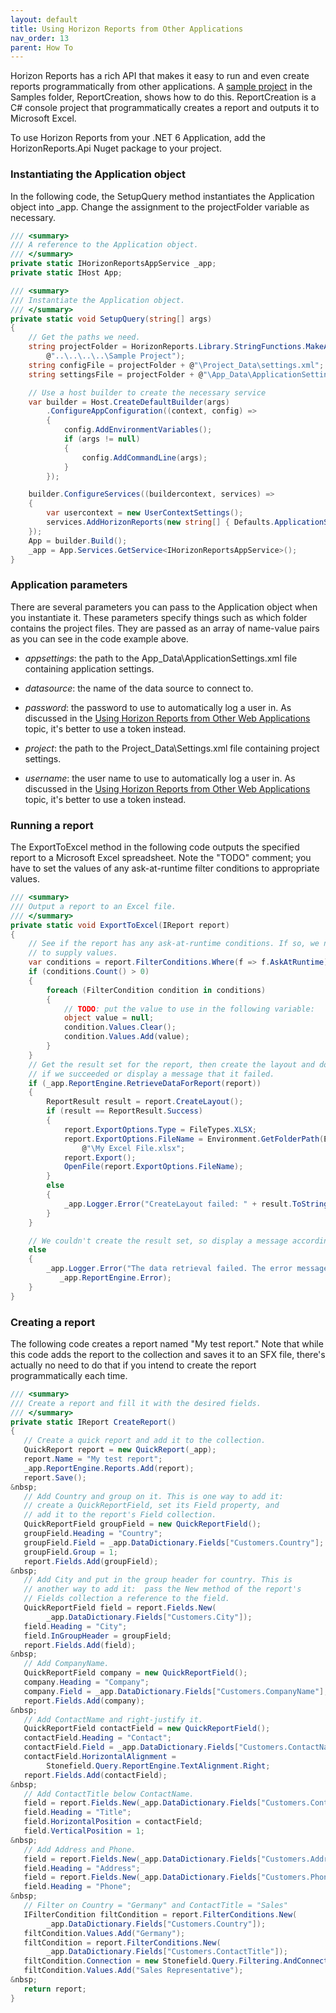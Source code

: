 ```yaml
---
layout: default
title: Using Horizon Reports from Other Applications
nav_order: 13
parent: How To
---
```


Horizon Reports has a rich API that makes it easy to run and even create reports programmatically from other applications. A [sample project](vfps://Topic/_41X10E979) in the Samples folder, ReportCreation, shows how to do this. ReportCreation is a C# console project that programmatically creates a report and outputs it to Microsoft Excel. 

To use Horizon Reports from your .NET 6 Application, add the HorizonReports.Api Nuget package to your project.

### Instantiating the Application object
In the following code, the SetupQuery method instantiates the Application object into _app. Change the assignment to the projectFolder variable as necessary.

```csharp
/// <summary>
/// A reference to the Application object.
/// </summary>
private static IHorizonReportsAppService _app;
private static IHost App;

/// <summary>
/// Instantiate the Application object.
/// </summary>
private static void SetupQuery(string[] args)
{
    // Get the paths we need.
    string projectFolder = HorizonReports.Library.StringFunctions.MakeAbsolutePath(Directory.GetCurrentDirectory(),
        @"..\..\..\..\Sample Project");
    string configFile = projectFolder + @"\Project_Data\settings.xml";
    string settingsFile = projectFolder + @"\App_Data\ApplicationSettings.xml";

    // Use a host builder to create the necessary service
    var builder = Host.CreateDefaultBuilder(args)
        .ConfigureAppConfiguration((context, config) =>
        {
            config.AddEnvironmentVariables();
            if (args != null)
            {
                config.AddCommandLine(args);
            }
        });

    builder.ConfigureServices((buildercontext, services) =>
    {
        var usercontext = new UserContextSettings();
        services.AddHorizonReports(new string[] { Defaults.ApplicationSettingsParameter + "=" + settingsFile, Defaults.ProjectParameter + "=" + configFile }, usercontext);
    });
    App = builder.Build();
    _app = App.Services.GetService<IHorizonReportsAppService>();
}
```

### Application parameters
There are several parameters you can pass to the Application object when you instantiate it. These parameters specify things such as which folder contains the project files. They are passed as an array of name-value pairs as you can see in the code example above.

* *appsettings*: the path to the App_Data\ApplicationSettings.xml file containing application settings.

* *datasource*: the name of the data source to connect to.

* *password*: the password to use to automatically log a user in. As discussed in the [Using Horizon Reports from Other Web Applications](vfps://Topic/_4760O91DL) topic, it's better to use a token instead.

* *project*: the path to the Project_Data\Settings.xml file containing project settings.

* *username*: the user name to use to automatically log a user in. As discussed in the [Using Horizon Reports from Other Web Applications](vfps://Topic/_4760O91DL) topic, it's better to use a token instead.

### Running a report
The ExportToExcel method in the following code outputs the specified report to a Microsoft Excel spreadsheet. Note the "TODO" comment; you have to set the values of any ask-at-runtime filter conditions to appropriate values.

```csharp
/// <summary>
/// Output a report to an Excel file.
/// </summary>
private static void ExportToExcel(IReport report)
{
    // See if the report has any ask-at-runtime conditions. If so, we need
    // to supply values.
    var conditions = report.FilterConditions.Where(f => f.AskAtRuntime);
    if (conditions.Count() > 0)
    {
        foreach (FilterCondition condition in conditions)
        {
            // TODO: put the value to use in the following variable:
            object value = null;
            condition.Values.Clear();
            condition.Values.Add(value);
        }
    }
    // Get the result set for the report, then create the layout and do the export
    // if we succeeded or display a message that it failed.
    if (_app.ReportEngine.RetrieveDataForReport(report))
    {
        ReportResult result = report.CreateLayout();
        if (result == ReportResult.Success)
        {
            report.ExportOptions.Type = FileTypes.XLSX;
            report.ExportOptions.FileName = Environment.GetFolderPath(Environment.SpecialFolder.DesktopDirectory) +
                @"\My Excel File.xlsx";
            report.Export();
            OpenFile(report.ExportOptions.FileName);
        }
        else
        {
            _app.Logger.Error("CreateLayout failed: " + result.ToString());
        }
    }

    // We couldn't create the result set, so display a message accordingly.
    else
    {
        _app.Logger.Error("The data retrieval failed. The error message is:\n\n" +
           _app.ReportEngine.Error);
    }
}
```

### Creating a report
The following code creates a report named "My test report." Note that while this code adds the report to the collection and saves it to an SFX file, there's actually no need to do that if you intend to create the report programmatically each time.

```csharp
/// <summary>
/// Create a report and fill it with the desired fields.
/// </summary>
private static IReport CreateReport()
{
   // Create a quick report and add it to the collection.
   QuickReport report = new QuickReport(_app);
   report.Name = "My test report";
   _app.ReportEngine.Reports.Add(report);
   report.Save();
&nbsp;
   // Add Country and group on it. This is one way to add it:
   // create a QuickReportField, set its Field property, and
   // add it to the report's Field collection.
   QuickReportField groupField = new QuickReportField();
   groupField.Heading = "Country";
   groupField.Field = _app.DataDictionary.Fields["Customers.Country"];
   groupField.Group = 1;
   report.Fields.Add(groupField);
&nbsp;
   // Add City and put in the group header for country. This is
   // another way to add it:  pass the New method of the report's
   // Fields collection a reference to the field.
   QuickReportField field = report.Fields.New(
        _app.DataDictionary.Fields["Customers.City"]);
   field.Heading = "City";
   field.InGroupHeader = groupField;
   report.Fields.Add(field);
&nbsp;
   // Add CompanyName.
   QuickReportField company = new QuickReportField();
   company.Heading = "Company";
   company.Field = _app.DataDictionary.Fields["Customers.CompanyName"];
   report.Fields.Add(company);
&nbsp;
   // Add ContactName and right-justify it.
   QuickReportField contactField = new QuickReportField();
   contactField.Heading = "Contact";
   contactField.Field = _app.DataDictionary.Fields["Customers.ContactName"];
   contactField.HorizontalAlignment =
        Stonefield.Query.ReportEngine.TextAlignment.Right;
   report.Fields.Add(contactField);
&nbsp;
   // Add ContactTitle below ContactName.
   field = report.Fields.New(_app.DataDictionary.Fields["Customers.ContactTitle"]);
   field.Heading = "Title";
   field.HorizontalPosition = contactField;
   field.VerticalPosition = 1;
&nbsp;
   // Add Address and Phone.
   field = report.Fields.New(_app.DataDictionary.Fields["Customers.Address"]);
   field.Heading = "Address";
   field = report.Fields.New(_app.DataDictionary.Fields["Customers.Phone"]);
   field.Heading = "Phone";
&nbsp;
   // Filter on Country = "Germany" and ContactTitle = "Sales"
   IFilterCondition filtCondition = report.FilterConditions.New(
        _app.DataDictionary.Fields["Customers.Country"]);
   filtCondition.Values.Add("Germany");
   filtCondition = report.FilterConditions.New(
        _app.DataDictionary.Fields["Customers.ContactTitle"]);
   filtCondition.Connection = new Stonefield.Query.Filtering.AndConnection();
   filtCondition.Values.Add("Sales Representative");
&nbsp;
   return report;
}
```